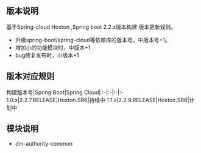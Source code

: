 ## 版本说明
基于Spring-cloud Hoxton ,Spring boot 2.2.x版本构建
版本更新规则。
* 升级spring-boot/spring-cloud等依赖库的版本号，中版本号+1。
* 增加小的功能模块时，中版本+1
* bug修复发布时，小版本+1

## 版本对应规则
构建版本号|Spring Boot|Spring Cloud|
:-|:-|:-|:-
1.0.x|2.2.7.RELEASE|Hoxton.SR6|持续中
1.1.x|2.2.9.RELEASE|Hoxton.SR6|计划中

## 模块说明
* dm-authority-common
